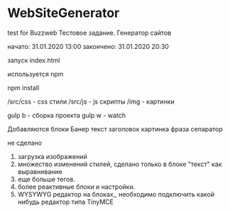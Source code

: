 # WebSiteGenerator
test for Buzzweb
Тестовое задание. Генератор сайтов

начато: 31.01.2020 13:00 
закончено: 31.01.2020 20:30

запуск index.html

используется npm

npm install

/src/css - css стили
/src/js	- js скрипты
/img - картинки 

gulp b - сборка проекта
gulp w - watch



Добавляются блоки
Банер
текст
заголовок
картинка
фраза
сепаратор



не сделано
1. загрузка изображений
2. множество изменений стилей, сделано только в блоке "текст" как выравнивание
3. еще больше тегов.
4. более реактивные блоки и настройки.
5. WYSYWYG редактор на блоках,, необходимо подключить какой нибудь редактор типа TinyMCE

